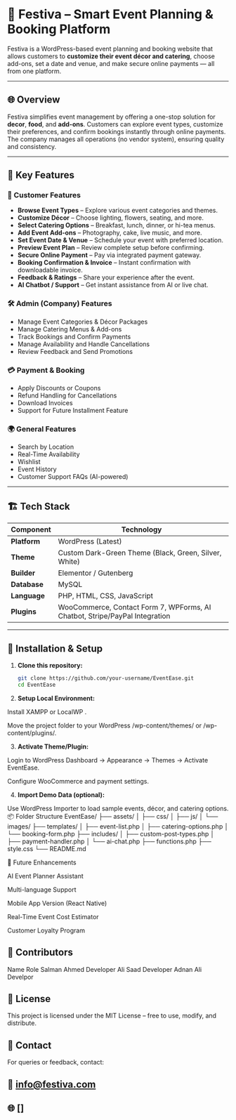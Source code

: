 # 🎉 Festiva – Smart Event Planning & Booking Platform

Festiva is a WordPress-based event planning and booking website that allows customers to **customize their event décor and catering**, choose add-ons, set a date and venue, and make secure online payments — all from one platform.

---

## 🌐 Overview

Festiva simplifies event management by offering a one-stop solution for **decor**, **food**, and **add-ons**. Customers can explore event types, customize their preferences, and confirm bookings instantly through online payments. The company manages all operations (no vendor system), ensuring quality and consistency.

---

## 🧩 Key Features

### 👤 Customer Features
- **Browse Event Types** – Explore various event categories and themes.
- **Customize Décor** – Choose lighting, flowers, seating, and more.
- **Select Catering Options** – Breakfast, lunch, dinner, or hi-tea menus.
- **Add Event Add-ons** – Photography, cake, live music, and more.
- **Set Event Date & Venue** – Schedule your event with preferred location.
- **Preview Event Plan** – Review complete setup before confirming.
- **Secure Online Payment** – Pay via integrated payment gateway.
- **Booking Confirmation & Invoice** – Instant confirmation with downloadable invoice.
- **Feedback & Ratings** – Share your experience after the event.
- **AI Chatbot / Support** – Get instant assistance from AI or live chat.

### 🛠️ Admin (Company) Features
- Manage Event Categories & Décor Packages  
- Manage Catering Menus & Add-ons  
- Track Bookings and Confirm Payments  
- Manage Availability and Handle Cancellations  
- Review Feedback and Send Promotions  

### 💳 Payment & Booking
- Apply Discounts or Coupons  
- Refund Handling for Cancellations  
- Download Invoices  
- Support for Future Installment Feature  

### 🌍 General Features
- Search by Location  
- Real-Time Availability  
- Wishlist  
- Event History  
- Customer Support FAQs (AI-powered)

---

## 🏗️ Tech Stack

| Component | Technology |
|------------|-------------|
| **Platform** | WordPress (Latest) |
| **Theme** | Custom Dark-Green Theme (Black, Green, Silver, White) |
| **Builder** | Elementor / Gutenberg |
| **Database** | MySQL |
| **Language** | PHP, HTML, CSS, JavaScript |
| **Plugins** | WooCommerce, Contact Form 7, WPForms, AI Chatbot, Stripe/PayPal Integration |

---

## 🚀 Installation & Setup

1. **Clone this repository:**
   ```bash
   git clone https://github.com/your-username/EventEase.git
   cd EventEase
2. **Setup Local Environment:**

Install XAMPP
 or LocalWP
.

Move the project folder to your WordPress /wp-content/themes/ or /wp-content/plugins/.

3. **Activate Theme/Plugin:**

Login to WordPress Dashboard → Appearance → Themes → Activate EventEase.

Configure WooCommerce and payment settings.

4. **Import Demo Data (optional):**

Use WordPress Importer to load sample events, décor, and catering options.
📦 Folder Structure
EventEase/
├── assets/
│   ├── css/
│   ├── js/
│   └── images/
├── templates/
│   ├── event-list.php
│   ├── catering-options.php
│   └── booking-form.php
├── includes/
│   ├── custom-post-types.php
│   ├── payment-handler.php
│   └── ai-chat.php
├── functions.php
├── style.css
└── README.md

🧠 Future Enhancements

AI Event Planner Assistant

Multi-language Support

Mobile App Version (React Native)

Real-Time Event Cost Estimator

Customer Loyalty Program

## 🤝 Contributors
Name	Role
Salman Ahmed Developer
Ali Saad Developer
Adnan Ali Develpor
## 📄 License

This project is licensed under the MIT License – free to use, modify, and distribute.

## 💬 Contact

For queries or feedback, contact:
## 📧 info@festiva.com

## 🌐 []
